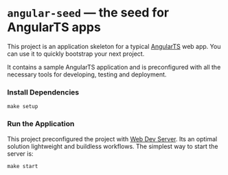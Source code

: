 # `angular-seed` — the seed for AngularTS apps

This project is an application skeleton for a typical [AngularTS][angularts] web app. You can use it to quickly bootstrap your next project. 

It contains a sample AngularTS application and is preconfigured with all the necessary tools for developing, testing and deployment.

### Install Dependencies

```
make setup
```

### Run the Application

This project preconfigured the project with [Web Dev Server](https://modern-web.dev/docs/dev-server/overview/). Its an optimal solution lightweight and buildless workflows. The simplest way to start the server is:

```
make start
```


[angularts]: https://github.com/Angular-Wave/angular.ts